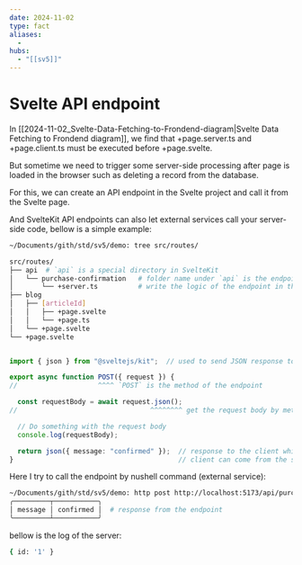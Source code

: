 ```yaml
---
date: 2024-11-02
type: fact
aliases:
  -
hubs:
  - "[[sv5]]"
---
```


# Svelte API endpoint

In [[2024-11-02_Svelte-Data-Fetching-to-Frondend-diagram|Svelte Data Fetching to Frondend diagram]], we find that +page.server.ts and +page.client.ts must be executed before +page.svelte.

But sometime we need to trigger some server-side processing after page is loaded in the browser such as deleting a record from the database.

For this, we can create an API endpoint in the Svelte project and call it from the Svelte page.

And SvelteKit API endpoints can also let external services call your server-side code, bellow is a simple example:

```bash
~/Documents/gith/std/sv5/demo: tree src/routes/                                                                                                                                西元2024年11月02日 20時56分01秒

src/routes/
├── api  # `api` is a special directory in SvelteKit
│   └── purchase-confirmation   # folder name under `api` is the endpoint path, so this is `/api/purchase-confirmation` endpoint
│       └── +server.ts          # write the logic of the endpoint in this file, it will be executed on the server
├── blog
│   ├── [articleId]
│   │   ├── +page.svelte
│   │   └── +page.ts
│   └── +page.svelte
└── +page.svelte

```

```ts src/routes/api/purchase-confirmation/+server.ts                                                                                             西元2024年11月02日 20時56分08秒

import { json } from "@sveltejs/kit";  // used to send JSON response to the client

export async function POST({ request }) {
//                    ^^^^ `POST` is the method of the endpoint

  const requestBody = await request.json();
//                                 ^^^^^^^^ get the request body by method `json` of the request object, it is asynchronous

  // Do something with the request body
  console.log(requestBody);

  return json({ message: "confirmed" });  // response to the client which called the endpoint
}                                         // client can come from the same SvelteKit project or external service

```

Here I try to call the endpoint by nushell command (external service):

```bash
~/Documents/gith/std/sv5/demo: http post http://localhost:5173/api/purchase-confirmation -H [Content-Type application/json] `{ "id": "1" }`
╭─────────┬───────────╮
│ message │ confirmed │  # response from the endpoint
╰─────────┴───────────╯
```

bellow is the log of the server:

```bash
{ id: '1' }

```
